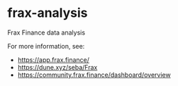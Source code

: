 # frax-analysis
Frax Finance data analysis

For more information, see:
* https://app.frax.finance/
* https://dune.xyz/seba/Frax
* https://community.frax.finance/dashboard/overview
